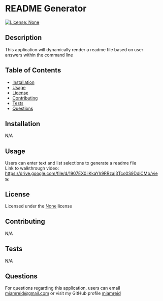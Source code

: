 
# README Generator

[![License: None](https://img.shields.io/badge/License-none-green.svg)](https://spdx.org/licenses/Unlicense.html)

## Description
This application will dynamically render a readme file based on user answers within the command line

## Table of Contents
- [Installation](#Installation)
- [Usage](#Usage)
- [License](#License)
- [Contributing](#Contributing)
- [Tests](#Tests)
- [Questions](#Questions)

## Installation
N/A

## Usage
Users can enter text and list selections to generate a readme file <br />
Link to walkthrough video: https://drive.google.com/file/d/1907EX0iiKkaYh9RRzaj3Tco0S9DdiCMb/view

## License
Licensed under the [None](https://spdx.org/licenses/Unlicense.html) license

## Contributing
N/A

## Tests
N/A

## Questions
For questions regarding this application, users can email [miamreid@gmail.com](mailto:miamreid@gmail.com) or visit my GitHub profile [miamreid](https://github.com/miamreid)
        
